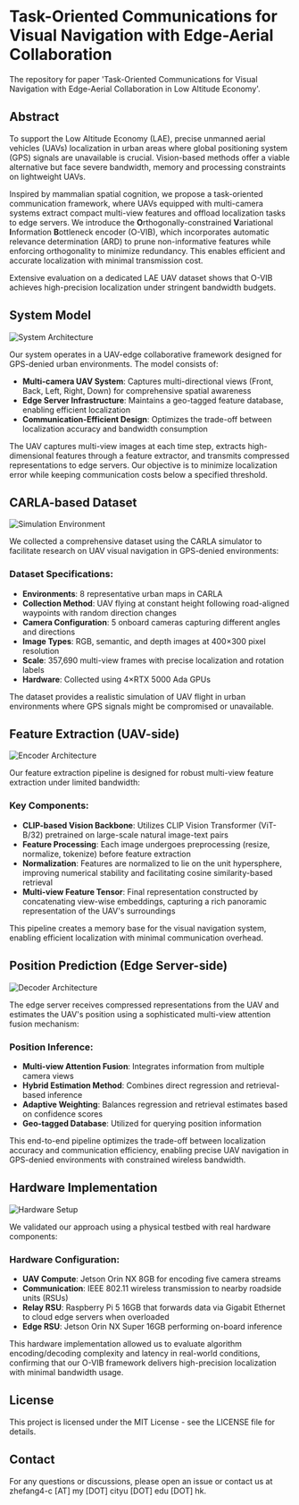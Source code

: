 # Task-Oriented Communications for Visual Navigation with Edge-Aerial Collaboration

The repository for paper 'Task-Oriented Communications for Visual Navigation with Edge-Aerial Collaboration in Low Altitude Economy'.

## Abstract

To support the Low Altitude Economy (LAE), precise unmanned aerial vehicles (UAVs) localization in urban areas where global positioning system (GPS) signals are unavailable is crucial. Vision-based methods offer a viable alternative but face severe bandwidth, memory and processing constraints on lightweight UAVs. 

Inspired by mammalian spatial cognition, we propose a task-oriented communication framework, where UAVs equipped with multi-camera systems extract compact multi-view features and offload localization tasks to edge servers. We introduce the **O**rthogonally-constrained **V**ariational **I**nformation **B**ottleneck encoder (O-VIB), which incorporates automatic relevance determination (ARD) to prune non-informative features while enforcing orthogonality to minimize redundancy. This enables efficient and accurate localization with minimal transmission cost.

Extensive evaluation on a dedicated LAE UAV dataset shows that O-VIB achieves high-precision localization under stringent bandwidth budgets.

## System Model

![System Architecture](https://raw.githubusercontent.com/fangzr/TOC-Edge-Aerial/refs/heads/main/figure/system_model_00.jpg)

Our system operates in a UAV-edge collaborative framework designed for GPS-denied urban environments. The model consists of:

- **Multi-camera UAV System**: Captures multi-directional views (Front, Back, Left, Right, Down) for comprehensive spatial awareness
- **Edge Server Infrastructure**: Maintains a geo-tagged feature database, enabling efficient localization
- **Communication-Efficient Design**: Optimizes the trade-off between localization accuracy and bandwidth consumption

The UAV captures multi-view images at each time step, extracts high-dimensional features through a feature extractor, and transmits compressed representations to edge servers. Our objective is to minimize localization error while keeping communication costs below a specified threshold.

## CARLA-based Dataset

![Simulation Environment](https://raw.githubusercontent.com/fangzr/TOC-Edge-Aerial/refs/heads/main/figure/simulation_00.jpg)

We collected a comprehensive dataset using the CARLA simulator to facilitate research on UAV visual navigation in GPS-denied environments:

### Dataset Specifications:
- **Environments**: 8 representative urban maps in CARLA
- **Collection Method**: UAV flying at constant height following road-aligned waypoints with random direction changes
- **Camera Configuration**: 5 onboard cameras capturing different angles and directions
- **Image Types**: RGB, semantic, and depth images at 400×300 pixel resolution
- **Scale**: 357,690 multi-view frames with precise localization and rotation labels
- **Hardware**: Collected using 4×RTX 5000 Ada GPUs

The dataset provides a realistic simulation of UAV flight in urban environments where GPS signals might be compromised or unavailable.

## Feature Extraction (UAV-side)

![Encoder Architecture](https://raw.githubusercontent.com/fangzr/TOC-Edge-Aerial/refs/heads/main/figure/encoder_00.jpg)

Our feature extraction pipeline is designed for robust multi-view feature extraction under limited bandwidth:

### Key Components:
- **CLIP-based Vision Backbone**: Utilizes CLIP Vision Transformer (ViT-B/32) pretrained on large-scale natural image-text pairs
- **Feature Processing**: Each image undergoes preprocessing (resize, normalize, tokenize) before feature extraction
- **Normalization**: Features are normalized to lie on the unit hypersphere, improving numerical stability and facilitating cosine similarity-based retrieval
- **Multi-view Feature Tensor**: Final representation constructed by concatenating view-wise embeddings, capturing a rich panoramic representation of the UAV's surroundings

This pipeline creates a memory base for the visual navigation system, enabling efficient localization with minimal communication overhead.

## Position Prediction (Edge Server-side)

![Decoder Architecture](https://raw.githubusercontent.com/fangzr/TOC-Edge-Aerial/refs/heads/main/figure/decoder_00.jpg)

The edge server receives compressed representations from the UAV and estimates the UAV's position using a sophisticated multi-view attention fusion mechanism:

### Position Inference:
- **Multi-view Attention Fusion**: Integrates information from multiple camera views
- **Hybrid Estimation Method**: Combines direct regression and retrieval-based inference
- **Adaptive Weighting**: Balances regression and retrieval estimates based on confidence scores
- **Geo-tagged Database**: Utilized for querying position information

This end-to-end pipeline optimizes the trade-off between localization accuracy and communication efficiency, enabling precise UAV navigation in GPS-denied environments with constrained wireless bandwidth.

## Hardware Implementation

![Hardware Setup](https://raw.githubusercontent.com/fangzr/TOC-Edge-Aerial/refs/heads/main/figure/hardware_00.jpg)

We validated our approach using a physical testbed with real hardware components:

### Hardware Configuration:
- **UAV Compute**: Jetson Orin NX 8GB for encoding five camera streams
- **Communication**: IEEE 802.11 wireless transmission to nearby roadside units (RSUs)
- **Relay RSU**: Raspberry Pi 5 16GB that forwards data via Gigabit Ethernet to cloud edge servers when overloaded
- **Edge RSU**: Jetson Orin NX Super 16GB performing on-board inference

This hardware implementation allowed us to evaluate algorithm encoding/decoding complexity and latency in real-world conditions, confirming that our O-VIB framework delivers high-precision localization with minimal bandwidth usage.

## License

This project is licensed under the MIT License - see the LICENSE file for details.

## Contact

For any questions or discussions, please open an issue or contact us at zhefang4-c [AT] my [DOT] cityu [DOT] edu [DOT] hk.
